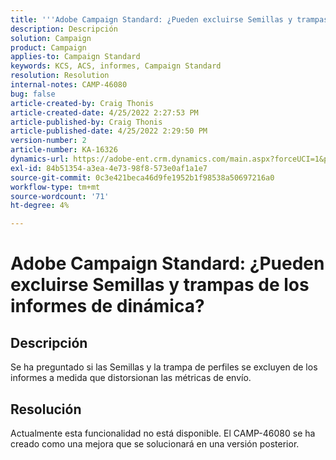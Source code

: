 ```yaml
---
title: '''Adobe Campaign Standard: ¿Pueden excluirse Semillas y trampas de los informes de dinámica?"'
description: Descripción
solution: Campaign
product: Campaign
applies-to: Campaign Standard
keywords: KCS, ACS, informes, Campaign Standard
resolution: Resolution
internal-notes: CAMP-46080
bug: false
article-created-by: Craig Thonis
article-created-date: 4/25/2022 2:27:53 PM
article-published-by: Craig Thonis
article-published-date: 4/25/2022 2:29:50 PM
version-number: 2
article-number: KA-16326
dynamics-url: https://adobe-ent.crm.dynamics.com/main.aspx?forceUCI=1&pagetype=entityrecord&etn=knowledgearticle&id=1a050fe1-a3c4-ec11-a7b6-0022480a1ec2
exl-id: 84b51354-a3ea-4e73-98f8-573e0af1a1e7
source-git-commit: 0c3e421beca46d9fe1952b1f98538a50697216a0
workflow-type: tm+mt
source-wordcount: '71'
ht-degree: 4%

---
```


# Adobe Campaign Standard: ¿Pueden excluirse Semillas y trampas de los informes de dinámica?

## Descripción


Se ha preguntado si las Semillas y la trampa de perfiles se excluyen de los informes a medida que distorsionan las métricas de envío.


## Resolución


Actualmente esta funcionalidad no está disponible. El CAMP-46080 se ha creado como una mejora que se solucionará en una versión posterior.
